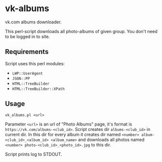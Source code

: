 # vk-albums
vk.com albums downloader.

This perl-script downloads all photo-albums of given group.
You don't need to be logged in to site.

## Requirements
Script uses this perl modules:
* `LWP::UserAgent`
* `JSON::PP`
* `HTML::TreeBuilder`
* `HTML::TreeBuilder::XPath`

## Usage

```
vk_albums.pl <url>
```
Parameter `<url>` is an url of "Photo Albums" page, it's format is `https://vk.com/albums-<club_id>`.
Script creates dir `albums-<club_id>` in current dir.
In this dir for every album it creates dir named `<number> album-<club_id>_<album_id> <album_name>` and
downloads all photos named `<number> photo-<club_id>_<photo_id>.jpg` to this dir.

Script prints log to STDOUT.
